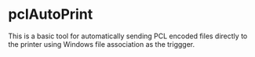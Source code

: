 # pclAutoPrint

This is a basic tool for automatically sending PCL encoded files directly to the printer using Windows file association as the triggger.
